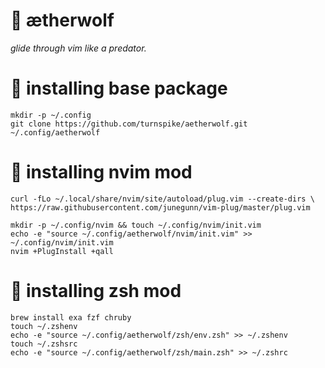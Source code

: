 # :wolf: ætherwolf

_glide through vim like a predator._

# :nut_and_bolt: installing base package

    mkdir -p ~/.config
    git clone https://github.com/turnspike/aetherwolf.git ~/.config/aetherwolf
    
# :nut_and_bolt: installing nvim mod

    curl -fLo ~/.local/share/nvim/site/autoload/plug.vim --create-dirs \
    https://raw.githubusercontent.com/junegunn/vim-plug/master/plug.vim
    
    mkdir -p ~/.config/nvim && touch ~/.config/nvim/init.vim
    echo -e "source ~/.config/aetherwolf/nvim/init.vim" >> ~/.config/nvim/init.vim
    nvim +PlugInstall +qall

# :nut_and_bolt: installing zsh mod
    brew install exa fzf chruby
    touch ~/.zshenv
    echo -e "source ~/.config/aetherwolf/zsh/env.zsh" >> ~/.zshenv
    touch ~/.zshsrc
    echo -e "source ~/.config/aetherwolf/zsh/main.zsh" >> ~/.zshrc
